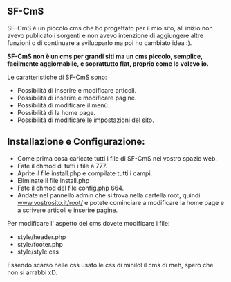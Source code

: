 ## SF-CmS ##

SF-CmS è un piccolo cms che ho progettato per il mio sito, all inizio non avevo publicato i sorgenti e non avevo intenzione di aggiungere altre funzioni o di continuare a svilupparlo ma poi ho cambiato idea :).

**SF-CmS non è un cms per grandi siti ma un cms piccolo, semplice, facilmente aggiornabile, e soprattutto flat, proprio come lo volevo io.**

Le caratteristiche di SF-CmS sono:

- Possibilità di inserire e modificare articoli.
- Possibilità di inserire e modificare pagine.
- Possibilità di modificare il menù.
- Possibilità di la home page.
- Possibilità di modificare le impostazioni del sito.

## Installazione e Configurazione: ##

- Come prima cosa caricate tutti i file di SF-CmS nel vostro spazio web.
- Fate il chmod di tutti i file a 777.
- Aprite il file install.php e compilate tutti i campi.
- Eliminate il file install.php
- Fate il chmod del file config.php 664.
- Andate nel pannello admin che si trova nella cartella root, quindi www.vostrosito.it/root/ e potete cominciare a modificare la home page e a scrivere articoli e inserire pagine.

Per modificare l' aspetto del cms dovete modificare i file:

- style/header.php
- style/footer.php
- style/style.css

Essendo scarso nelle css usato le css di minilol il cms di meh, spero che non si arrabbi xD.